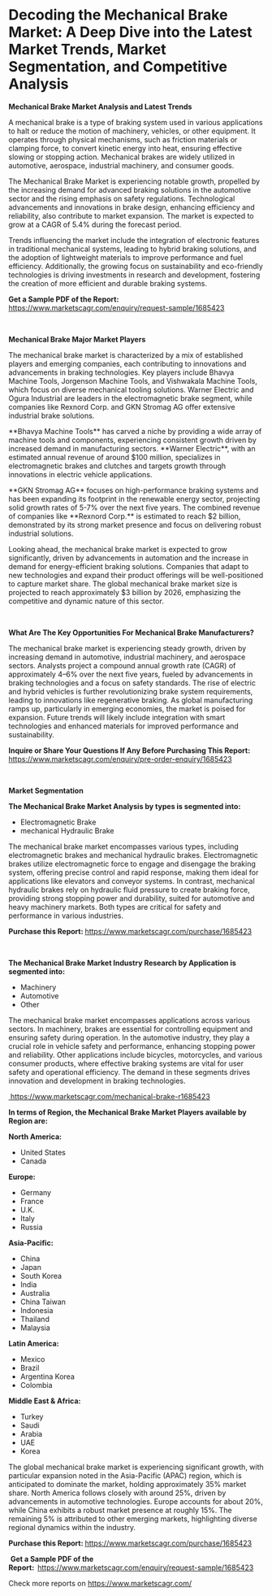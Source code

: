 <p><h1>Decoding the Mechanical Brake Market: A Deep Dive into the Latest Market Trends, Market Segmentation, and Competitive Analysis</h1></p><p><strong>Mechanical Brake Market Analysis and Latest Trends</strong></p>
<p><p>A mechanical brake is a type of braking system used in various applications to halt or reduce the motion of machinery, vehicles, or other equipment. It operates through physical mechanisms, such as friction materials or clamping force, to convert kinetic energy into heat, ensuring effective slowing or stopping action. Mechanical brakes are widely utilized in automotive, aerospace, industrial machinery, and consumer goods.</p><p>The Mechanical Brake Market is experiencing notable growth, propelled by the increasing demand for advanced braking solutions in the automotive sector and the rising emphasis on safety regulations. Technological advancements and innovations in brake design, enhancing efficiency and reliability, also contribute to market expansion. The market is expected to grow at a CAGR of 5.4% during the forecast period. </p><p>Trends influencing the market include the integration of electronic features in traditional mechanical systems, leading to hybrid braking solutions, and the adoption of lightweight materials to improve performance and fuel efficiency. Additionally, the growing focus on sustainability and eco-friendly technologies is driving investments in research and development, fostering the creation of more efficient and durable braking systems.</p></p>
<p><strong>Get a Sample PDF of the Report:&nbsp;</strong> <a href="https://www.marketscagr.com/enquiry/request-sample/1685423?utm_campaign=2782&utm_medium=2&utm_source=Github&utm_content=ia&utm_term=24032025&utm_id=mechanical-brake">https://www.marketscagr.com/enquiry/request-sample/1685423</a></p>
<p>&nbsp;</p>
<p><strong>Mechanical Brake Major Market Players</strong></p>
<p><p>The mechanical brake market is characterized by a mix of established players and emerging companies, each contributing to innovations and advancements in braking technologies. Key players include Bhavya Machine Tools, Jorgenson Machine Tools, and Vishwakala Machine Tools, which focus on diverse mechanical tooling solutions. Warner Electric and Ogura Industrial are leaders in the electromagnetic brake segment, while companies like Rexnord Corp. and GKN Stromag AG offer extensive industrial brake solutions.</p><p>**Bhavya Machine Tools** has carved a niche by providing a wide array of machine tools and components, experiencing consistent growth driven by increased demand in manufacturing sectors. **Warner Electric**, with an estimated annual revenue of around $100 million, specializes in electromagnetic brakes and clutches and targets growth through innovations in electric vehicle applications.</p><p>**GKN Stromag AG** focuses on high-performance braking systems and has been expanding its footprint in the renewable energy sector, projecting solid growth rates of 5-7% over the next five years. The combined revenue of companies like **Rexnord Corp.** is estimated to reach $2 billion, demonstrated by its strong market presence and focus on delivering robust industrial solutions.</p><p>Looking ahead, the mechanical brake market is expected to grow significantly, driven by advancements in automation and the increase in demand for energy-efficient braking solutions. Companies that adapt to new technologies and expand their product offerings will be well-positioned to capture market share. The global mechanical brake market size is projected to reach approximately $3 billion by 2026, emphasizing the competitive and dynamic nature of this sector.</p></p>
<p>&nbsp;</p>
<p><strong>What Are The Key Opportunities For Mechanical Brake Manufacturers?</strong></p>
<p><p>The mechanical brake market is experiencing steady growth, driven by increasing demand in automotive, industrial machinery, and aerospace sectors. Analysts project a compound annual growth rate (CAGR) of approximately 4–6% over the next five years, fueled by advancements in braking technologies and a focus on safety standards. The rise of electric and hybrid vehicles is further revolutionizing brake system requirements, leading to innovations like regenerative braking. As global manufacturing ramps up, particularly in emerging economies, the market is poised for expansion. Future trends will likely include integration with smart technologies and enhanced materials for improved performance and sustainability.</p></p>
<p><strong>Inquire or Share Your Questions If Any Before Purchasing This Report:</strong> <a href="https://www.marketscagr.com/enquiry/pre-order-enquiry/1685423?utm_campaign=2782&utm_medium=2&utm_source=Github&utm_content=ia&utm_term=24032025&utm_id=mechanical-brake">https://www.marketscagr.com/enquiry/pre-order-enquiry/1685423</a></p>
<p>&nbsp;</p>
<p><strong>Market Segmentation</strong></p>
<p><strong>The Mechanical Brake Market Analysis by types is segmented into:</strong></p>
<p><ul><li>Electromagnetic Brake</li><li>mechanical Hydraulic Brake</li></ul></p>
<p><p>The mechanical brake market encompasses various types, including electromagnetic brakes and mechanical hydraulic brakes. Electromagnetic brakes utilize electromagnetic force to engage and disengage the braking system, offering precise control and rapid response, making them ideal for applications like elevators and conveyor systems. In contrast, mechanical hydraulic brakes rely on hydraulic fluid pressure to create braking force, providing strong stopping power and durability, suited for automotive and heavy machinery markets. Both types are critical for safety and performance in various industries.</p></p>
<p><strong>Purchase this Report:&nbsp;</strong><a href="https://www.marketscagr.com/purchase/1685423?utm_campaign=2782&utm_medium=2&utm_source=Github&utm_content=ia&utm_term=24032025&utm_id=mechanical-brake">https://www.marketscagr.com/purchase/1685423</a></p>
<p>&nbsp;</p>
<p><strong>The Mechanical Brake Market Industry Research by Application is segmented into:</strong></p>
<p><ul><li>Machinery</li><li>Automotive</li><li>Other</li></ul></p>
<p><p>The mechanical brake market encompasses applications across various sectors. In machinery, brakes are essential for controlling equipment and ensuring safety during operation. In the automotive industry, they play a crucial role in vehicle safety and performance, enhancing stopping power and reliability. Other applications include bicycles, motorcycles, and various consumer products, where effective braking systems are vital for user safety and operational efficiency. The demand in these segments drives innovation and development in braking technologies.</p></p>
<p><a href="https://www.marketscagr.com/mechanical-brake-r1685423?utm_campaign=2782&utm_medium=2&utm_source=Github&utm_content=ia&utm_term=24032025&utm_id=mechanical-brake">&nbsp;https://www.marketscagr.com/mechanical-brake-r1685423</a></p>
<p><strong>In terms of Region, the Mechanical Brake Market Players available by Region are:</strong></p>
<p>
    <p> <strong> North America: </strong>
        <ul>
            <li>United States</li>
            <li>Canada</li>
        </ul>
        </p> 
    <p> <strong> Europe: </strong>
        <ul>
            <li>Germany</li>
            <li>France</li>
            <li>U.K.</li>
            <li>Italy</li>
            <li>Russia</li>
        </ul>
        </p> 
    <p> <strong> Asia-Pacific: </strong>
        <ul>
            <li>China</li>
            <li>Japan</li>
            <li>South Korea</li>
            <li>India</li>
            <li>Australia</li>
            <li>China Taiwan</li>
            <li>Indonesia</li>
            <li>Thailand</li>
            <li>Malaysia</li>
        </ul>
        </p> 
    <p> <strong> Latin America: </strong>
        <ul>
            <li>Mexico</li>
            <li>Brazil</li>
            <li>Argentina Korea</li>
            <li>Colombia</li>
        </ul>
        </p> 
    <p> <strong> Middle East & Africa: </strong>
        <ul>
            <li>Turkey</li>
            <li>Saudi</li>
            <li>Arabia</li>
            <li>UAE</li>
            <li>Korea</li>
        </ul>
    </p>
    </p>
<p><p>The global mechanical brake market is experiencing significant growth, with particular expansion noted in the Asia-Pacific (APAC) region, which is anticipated to dominate the market, holding approximately 35% market share. North America follows closely with around 25%, driven by advancements in automotive technologies. Europe accounts for about 20%, while China exhibits a robust market presence at roughly 15%. The remaining 5% is attributed to other emerging markets, highlighting diverse regional dynamics within the industry.</p></p>
<p><strong>Purchase this Report: </strong><a href="https://www.marketscagr.com/purchase/1685423?utm_campaign=2782&utm_medium=2&utm_source=Github&utm_content=ia&utm_term=24032025&utm_id=mechanical-brake">https://www.marketscagr.com/purchase/1685423</a></p>
<p>&nbsp;<strong>Get a Sample PDF of the Report:&nbsp;&nbsp;</strong><a href="https://www.marketscagr.com/enquiry/request-sample/1685423?utm_campaign=2782&utm_medium=2&utm_source=Github&utm_content=ia&utm_term=24032025&utm_id=mechanical-brake">https://www.marketscagr.com/enquiry/request-sample/1685423</a></p>
<p><strong></strong></p>
<p>Check more reports on <a href="https://www.marketscagr.com/?utm_campaign=2782&utm_medium=2&utm_source=Github&utm_content=ia&utm_term=24032025&utm_id=mechanical-brake">https://www.marketscagr.com/</a></p>